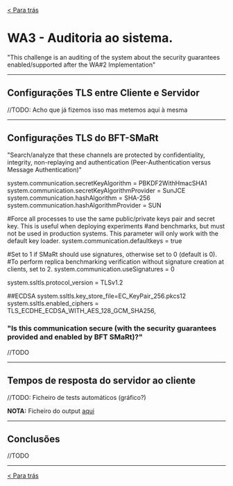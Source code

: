 [< Para trás](../../../README.md)

# WA3 - Auditoria ao sistema.
"This challenge is an auditing of the system about the security guarantees enabled/supported after the WA#2 Implementation"

---
## Configurações TLS entre Cliente e Servidor
//TODO: Acho que já fizemos isso mas metemos aqui à mesma

---
## Configurações TLS do BFT-SMaRt
"Search/analyze that these channels are protected by confidentiality, integrity, non-replaying and authentication (Peer-Authentication versus Message Authentication)"

system.communication.secretKeyAlgorithm = PBKDF2WithHmacSHA1
system.communication.secretKeyAlgorithmProvider = SunJCE
system.communication.hashAlgorithm = SHA-256
system.communication.hashAlgorithmProvider = SUN

#Force all processes to use the same public/private keys pair and secret key. This is useful when deploying experiments
#and benchmarks, but must not be used in production systems. This parameter will only work with the default key loader.
system.communication.defaultkeys = true

#Set to 1 if SMaRt should use signatures, otherwise set to 0 (default is 0).
#To perform replica benchmarking verification without signature creation at clients, set to 2.
system.communication.useSignatures = 0

system.ssltls.protocol_version = TLSv1.2

##ECDSA
system.ssltls.key_store_file=EC_KeyPair_256.pkcs12
system.ssltls.enabled_ciphers = TLS_ECDHE_ECDSA_WITH_AES_128_GCM_SHA256,

### "Is this communication secure (with the security guarantees provided and enabled by BFT SMaRt)?"
//TODO

---
## Tempos de resposta do servidor ao cliente
//TODO: Ficheiro de tests automáticos (gráfico?)

**NOTA:** Ficheiro do output [aqui](Test_4GOOD_Servers_NOFAILS.txt)

---
## Conclusões
//TODO

---
[< Para trás](../../../README.md)
